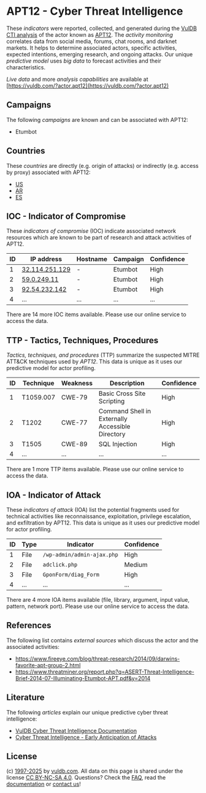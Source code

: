 # APT12 - Cyber Threat Intelligence

These _indicators_ were reported, collected, and generated during the [VulDB CTI analysis](https://vuldb.com/?kb.cti) of the actor known as [APT12](https://vuldb.com/?actor.apt12). The _activity monitoring_ correlates data from social media, forums, chat rooms, and darknet markets. It helps to determine associated actors, specific activities, expected intentions, emerging research, and ongoing attacks. Our unique _predictive model_ uses _big data_ to forecast activities and their characteristics.

_Live data_ and more _analysis capabilities_ are available at [https://vuldb.com/?actor.apt12](https://vuldb.com/?actor.apt12)

## Campaigns

The following _campaigns_ are known and can be associated with APT12:

* Etumbot

## Countries

These _countries_ are directly (e.g. origin of attacks) or indirectly (e.g. access by proxy) associated with APT12:

* [US](https://vuldb.com/?country.us)
* [AR](https://vuldb.com/?country.ar)
* [ES](https://vuldb.com/?country.es)

## IOC - Indicator of Compromise

These _indicators of compromise_ (IOC) indicate associated network resources which are known to be part of research and attack activities of APT12.

ID | IP address | Hostname | Campaign | Confidence
-- | ---------- | -------- | -------- | ----------
1 | [32.114.251.129](https://vuldb.com/?ip.32.114.251.129) | - | Etumbot | High
2 | [59.0.249.11](https://vuldb.com/?ip.59.0.249.11) | - | Etumbot | High
3 | [92.54.232.142](https://vuldb.com/?ip.92.54.232.142) | - | Etumbot | High
4 | ... | ... | ... | ...

There are 14 more IOC items available. Please use our online service to access the data.

## TTP - Tactics, Techniques, Procedures

_Tactics, techniques, and procedures_ (TTP) summarize the suspected MITRE ATT&CK techniques used by _APT12_. This data is unique as it uses our predictive model for actor profiling.

ID | Technique | Weakness | Description | Confidence
-- | --------- | -------- | ----------- | ----------
1 | T1059.007 | CWE-79 | Basic Cross Site Scripting | High
2 | T1202 | CWE-77 | Command Shell in Externally Accessible Directory | High
3 | T1505 | CWE-89 | SQL Injection | High
4 | ... | ... | ... | ...

There are 1 more TTP items available. Please use our online service to access the data.

## IOA - Indicator of Attack

These _indicators of attack_ (IOA) list the potential fragments used for technical activities like reconnaissance, exploitation, privilege escalation, and exfiltration by APT12. This data is unique as it uses our predictive model for actor profiling.

ID | Type | Indicator | Confidence
-- | ---- | --------- | ----------
1 | File | `/wp-admin/admin-ajax.php` | High
2 | File | `adclick.php` | Medium
3 | File | `GponForm/diag_Form` | High
4 | ... | ... | ...

There are 4 more IOA items available (file, library, argument, input value, pattern, network port). Please use our online service to access the data.

## References

The following list contains _external sources_ which discuss the actor and the associated activities:

* https://www.fireeye.com/blog/threat-research/2014/09/darwins-favorite-apt-group-2.html
* https://www.threatminer.org/report.php?q=ASERT-Threat-Intelligence-Brief-2014-07-Illuminating-Etumbot-APT.pdf&y=2014

## Literature

The following _articles_ explain our unique predictive cyber threat intelligence:

* [VulDB Cyber Threat Intelligence Documentation](https://vuldb.com/?kb.cti)
* [Cyber Threat Intelligence - Early Anticipation of Attacks](https://www.scip.ch/en/?labs.20201022)

## License

(c) [1997-2025](https://vuldb.com/?kb.changelog) by [vuldb.com](https://vuldb.com/?kb.about). All data on this page is shared under the license [CC BY-NC-SA 4.0](https://creativecommons.org/licenses/by-nc-sa/4.0/). Questions? Check the [FAQ](https://vuldb.com/?kb.faq), read the [documentation](https://vuldb.com/?kb) or [contact us](https://vuldb.com/?contact)!
